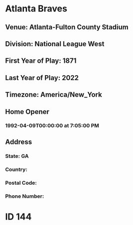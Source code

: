 # Atlanta Braves
## Venue: Atlanta-Fulton County Stadium
## Division: National League West
## First Year of Play: 1871
## Last Year of Play: 2022
## Timezone: America/New_York
## Home Opener
### 1992-04-09T00:00:00 at 7:05:00 PM
## Address
### 
### State: GA
### Country: 
### Postal Code: 
### Phone Number: 
# ID 144